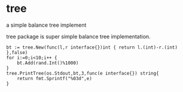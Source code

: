tree
====

a simple balance tree implement

tree package is super simple balance tree implementation.

	
	bt := tree.New(func(l,r interface{})int { return l.(int)-r.(int) },false)
	for i:=0;i<10;i++ {
		bt.Add(rand.Int()%1000)
	}
	tree.PrintTree(os.Stdout,bt,3,func(e interface{}) string{
		return fmt.Sprintf("%03d",e)
	}
